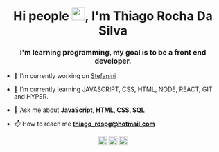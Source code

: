 <h1 align="center">Hi people <img src="http://imagenspng.com/wp-content/uploads/joinha-png-youtube-Fotos-png-gratis.png" width="30px">, I'm Thiago Rocha Da Silva</h1>
<h3 align="center">I'm learning programming, my goal is to be a front end developer.</h3>

- 🔭 I’m currently working on [Stefanini](https://stefanini.com/pt-br)

- 🌱 I’m currently learning JAVASCRIPT, CSS, HTML, NODE, REACT, GIT and HYPER.

- 💬 Ask me about **JavaScript, HTML, CSS, SQL**

- 📫 How to reach me **thiago_rdspg@hotmail.com**

<p align="center">
<a href="https://www.linkedin.com/in/thiago-rocha-da-silva-03bb7627/" target="blank"><img align="center" src="https://cdn-icons-png.flaticon.com/512/174/174857.png" alt="thiagorochadasilva" height="20" width="20" /></a>
<a href="https://www.facebook.com/thiago.rdspg" target="blank"><img align="center" src="https://upload.wikimedia.org/wikipedia/commons/thumb/c/cd/Facebook_logo_%28square%29.png/800px-Facebook_logo_%28square%29.png" alt="thiagorochadasilva" height="20" width="20" /></a>
<a href="https://www.instagram.com/thiago.rdspg/" target="blank"><img align="center" src="https://upload.wikimedia.org/wikipedia/commons/thumb/a/a5/Instagram_icon.png/2048px-Instagram_icon.png" alt="thiagorochadasilva" height="20" width="20" /></a>
</p>
